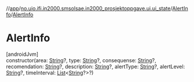 //[app](../../../index.md)/[no.uio.ifi.in2000.smsolsae.in2000_prosjektoppgave.ui.ui_state](../index.md)/[AlertInfo](index.md)/[AlertInfo](-alert-info.md)

# AlertInfo

[androidJvm]\
constructor(area: [String](https://kotlinlang.org/api/latest/jvm/stdlib/kotlin/-string/index.html)?, type: [String](https://kotlinlang.org/api/latest/jvm/stdlib/kotlin/-string/index.html)?, consequense: [String](https://kotlinlang.org/api/latest/jvm/stdlib/kotlin/-string/index.html)?, recomendation: [String](https://kotlinlang.org/api/latest/jvm/stdlib/kotlin/-string/index.html)?, description: [String](https://kotlinlang.org/api/latest/jvm/stdlib/kotlin/-string/index.html)?, alertType: [String](https://kotlinlang.org/api/latest/jvm/stdlib/kotlin/-string/index.html)?, alertLevel: [String](https://kotlinlang.org/api/latest/jvm/stdlib/kotlin/-string/index.html)?, timeInterval: [List](https://kotlinlang.org/api/latest/jvm/stdlib/kotlin.collections/-list/index.html)&lt;[String](https://kotlinlang.org/api/latest/jvm/stdlib/kotlin/-string/index.html)?&gt;?)

